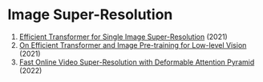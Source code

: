# Image Super-Resolution
1. [Efficient Transformer for Single Image Super-Resolution](https://arxiv.org/abs/2108.11084) (2021)
2. [On Efficient Transformer and Image Pre-training for Low-level Vision](https://arxiv.org/abs/2112.10175) (2021)
3. [Fast Online Video Super-Resolution with Deformable Attention Pyramid](https://arxiv.org/abs/2202.01731) (2022)
